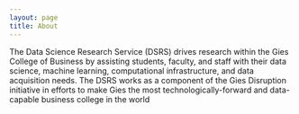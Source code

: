 ```yaml
---
layout: page
title: About
---
```


The Data Science Research Service (DSRS) drives research within the Gies College of Business by assisting students, faculty, and staff with their data science, machine learning, computational infrastructure, and data acquisition needs. The DSRS works as a component of the Gies Disruption initiative in efforts to make Gies the most technologically-forward and data-capable business college in the world


